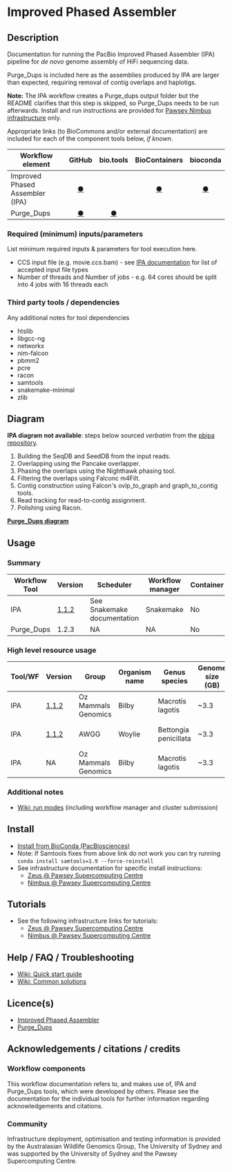 # Improved Phased Assembler

## Description

Documentation for running the PacBio Improved Phased Assembler (IPA) pipeline for *de novo* genome assembly of HiFi sequencing data.

Purge_Dups is included here as the assemblies produced by IPA are larger than expected, requiring removal of contig overlaps and haplotigs.

**Note:** The IPA workflow creates a Purge_dups output folder but the README clarifies that this step is skipped, so Purge_Dups needs to be run afterwards. Install and run instructions are provided for [Pawsey Nimbus infrastructure](infrastructure_optimisation_nimbus.md) only.

Appropriate links (to BioCommons and/or external documentation) are included for each of the component tools below, *if known*.

| Workflow element | GitHub | bio.tools | BioContainers | bioconda |
|-------------|:--------:|:--------:|:--------:|:--------:|
|Improved Phased Assembler (IPA) | [&#9679;](https://github.com/PacificBiosciences/pbbioconda/wiki/Improved-Phased-Assembler) | | [&#9679;](https://biocontainers.pro/#/tools/pbipa) | [&#9679;](https://anaconda.org/bioconda/pbipa) |
|Purge_Dups | [&#9679;](https://github.com/dfguan/purge_dups) | [&#9679;](https://bio.tools/purge_dups) | | |

### Required (minimum) inputs/parameters

List minimum required inputs & parameters for tool execution here.

- CCS input file (e.g. movie.ccs.bam) - see [IPA documentation](https://github.com/PacificBiosciences/pbbioconda/wiki/Improved-Phased-Assembler) for list of accepted input file types
- Number of threads and Number of jobs - e.g. 64 cores should be split into 4 jobs with 16 threads each

### Third party tools / dependencies

Any additional notes for tool dependencies

- htslib
- libgcc-ng
- networkx
- nim-falcon
- pbmm2
- pcre
- racon
- samtools
- snakemake-minimal
- zlib


## Diagram

**IPA diagram not available**: steps below sourced *verbatim* from the [pbipa repository](https://github.com/PacificBiosciences/pbipa).

1. Building the SeqDB and SeedDB from the input reads.
2. Overlapping using the Pancake overlapper.
3. Phasing the overlaps using the Nighthawk phasing tool.
4. Filtering the overlaps using Falconc m4Filt.
5. Contig construction using Falcon's ovlp_to_graph and graph_to_contig tools.
6. Read tracking for read-to-contig assignment.
7. Polishing using Racon.

**[Purge_Dups diagram](https://github.com/dfguan/purge_dups#overview)**

## Usage

### Summary

| Workflow Tool | Version | Scheduler | Workflow manager | Container | Install method |
|---------------|---------|-----------|------------------|-----------|----------------|
| IPA           |[1.1.2](https://github.com/PacificBiosciences/pbipa/tree/v1.1.2)| See Snakemake documentation | Snakemake | No | Conda |
| Purge_Dups    |1.2.3| NA | NA | No | Manual | 

### High level resource usage

| Tool/WF | Version | Group | Organism name | Genus species | Genome size (GB) | Hours required | Cores | Peak RAM in GB (requested) | Drive (GB) | HPC-HTC | Month-Year |
|---------|---------|-------|---------------|---------------|------------------|----------------|-------|----------------------------|---------------|---------|------------|
|IPA |[1.1.2](https://github.com/PacificBiosciences/pbipa/tree/v1.1.2)|Oz Mammals Genomics|Bilby|Macrotis lagotis|~3.3|3|64|~150 (256)|500|[Nimbus @ Pawsey](infrastructure_optimisation_nimbus.md)|08-2020|
|IPA |[1.1.2](https://github.com/PacificBiosciences/pbipa/tree/v1.1.2)|AWGG|Woylie|Bettongia penicillata|~3.3|3|64|~150 (256)|500|[Nimbus @ Pawsey](infrastructure_optimisation_nimbus.md)|08-2020|
|IPA |NA|Oz Mammals Genomics|Bilby|Macrotis lagotis|~3.3|5|28|~24 (NA)|NA|[Zeus @ Pawsey](infrastructure_optimisation_zeus.md)|08-2020|

### Additional notes

- [Wiki: run modes](https://github.com/PacificBiosciences/pbbioconda/wiki/Improved-Phased-Assembler#ipa-run-modes) (including workflow manager and cluster submission)

## Install

- [Install from BioConda (PacBiosciences)](https://github.com/PacificBiosciences/pbipa#installation-from-bioconda)
- Note: If Samtools fixes from above link do not work you can try running `conda install samtools=1.9 --force-reinstall`
- See infrastructure documentation for specific install instructions:
     - [Zeus @ Pawsey Supercomputing Centre](infrastructure_optimisation_zeus.md) 
     - [Nimbus @ Pawsey Supercomputing Centre](infrastructure_optimisation_nimbus.md)

## Tutorials

- See the following infrastructure links for tutorials:
     - [Zeus @ Pawsey Supercomputing Centre](infrastructure_optimisation_zeus.md) 
     - [Nimbus @ Pawsey Supercomputing Centre](infrastructure_optimisation_nimbus.md)

## Help / FAQ / Troubleshooting

- [Wiki: Quick start guide](https://github.com/PacificBiosciences/pbbioconda/wiki/Improved-Phased-Assembler#quick-start)
- [Wiki: Common solutions](https://github.com/PacificBiosciences/pbbioconda/wiki/Improved-Phased-Assembler#common-solutions)

## Licence(s)

- [Improved Phased Assembler](https://github.com/PacificBiosciences/pbipa/blob/master/LICENSE.txt)
- [Purge_Dups](https://github.com/dfguan/purge_dups/blob/master/LICENSE)

## Acknowledgements / citations / credits

### Workflow components
This workflow documentation refers to, and makes use of, IPA and Purge_Dups tools, which were developed by others. Please see the documentation for the individual tools for further information regarding acknowledgements and citations.

### Community
Infrastructure deployment, optimisation and testing information is provided by the Australasian Wildlife Genomics Group, The University of Sydney and was supported by the University of Sydney and the Pawsey Supercomputing Centre.
